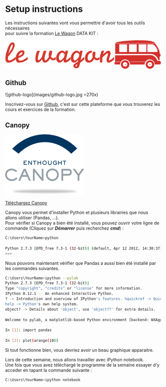 # Setup instructions

Les instructions suivantes vont vous permettre d'avoir tous les outils nécessaires <br> pour suivre la formation [Le Wagon](http://www.lewagon.org) DATA KIT :

![Lewagon-logo](images/logo-lewagon.png)


## Github

![github-logo](images/github-logo.jpg =270x)


Inscrivez-vous sur [Github](https://github.com/join), c'est sur cette plateforme que vous trouverez les cours et exercices de la formation.



## Canopy

![canopy-logo](images/canopy-logo.png)

[Téléchargez Canopy](https://www.enthought.com/products/canopy/)

Canopy vous permet d'installer Python et plusieurs librairies que nous allons utiliser (Pandas, ...).
<br>
Pour vérifier si Canopy a bien été installé, vous pouvez ouvrir votre ligne de commande (Cliquez sur ***Démarrer*** puis recherchez ***cmd***) :

```bash
C:\Users\YourName>python

Python 2.7.3 |EPD_free 7.3-1 (32-bit)| (default, Apr 12 2012, 14:30:37) on win32 Type "credits", "demo" or "enthought" for more information.
>>>
```
Nous pouvons maintenant vérifier que Pandas a aussi bien été installé par les commandes suivantes.

```bash
C:\Users\YourName>ipython --pylab
Python 2.7.3 |EPD_free 7.3-1 (32-bit)|
Type "copyright", "credits" or "license" for more information.
IPython 0.12.1 -- An enhanced Interactive Python.
? -> Introduction and overview of IPython's features. %quickref -> Quick reference.
help -> Python's own help system.
object? -> Details about 'object', use 'object??' for extra details.

Welcome to pylab, a matplotlib-based Python environment [backend: WXAgg]. For more information, type 'help(pylab)'.

In [1]: import pandas

In [2]: plot(arange(10))
```

Si tout fonctionne bien, vous devriez avoir un beau graphique apparaitre.

Lors de cette semaine, nous allons travailler avec iPython notebook. <br>
Une fois que vous avez téléchargé le programme de la semaine essayer d'y acceder en tapant la commande suivante :

```bash
C:\Users\YourName>ipython notebook
```
